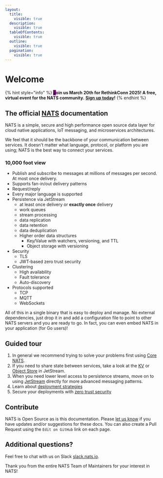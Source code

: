 ```yaml
---
layout:
  title:
    visible: true
  description:
    visible: true
  tableOfContents:
    visible: true
  outline:
    visible: true
  pagination:
    visible: true
---
```


# Welcome

{% hint style="info" %}
<mark style="background-color:purple;">**J**</mark>**oin us March 20th for RethinkConn 2025! A free, virtual event for the NATS community.** [**Sign up today**](https://www.synadia.com/lp/rethink-conn-2025)**!**
{% endhint %}

## The official [NATS](https://nats.io/) documentation

NATS is a simple, secure and high performance open source data layer for cloud native applications, IoT messaging, and microservices architectures.

We feel that it should be the backbone of your communication between services. It doesn't matter what language, protocol, or platform you are using; NATS is the best way to connect your services.

### 10,000 foot view

* Publish and subscribe to messages at millions of messages per second. At most once delivery.
* Supports fan-in/out delivery patterns
* Request/reply
* Every major language is supported
* Persistence via JetStream
  * at least once delivery or **exactly once** delivery
  * work queues
  * stream processing
  * data replication
  * data retention
  * data deduplication
  * Higher order data structures
    * Key/Value with watchers, versioning, and TTL
    * Object storage with versioning
* Security
  * TLS
  * JWT-based zero trust security
* Clustering
  * High availability
  * Fault tolerance
  * Auto-discovery
* Protocols supported
  * TCP
  * MQTT
  * WebSockets

All of this in a single binary that is easy to deploy and manage. No external dependencies, just drop it in and add a configuration file to point to other NATS servers and you are ready to go. In fact, you can even embed NATS in your application (for Go users)!

## Guided tour

1. In general we recommend trying to solve your problems first using [Core NATS](nats-concepts/core-nats/).
2. If you need to share state between services, take a look at the [KV](nats-concepts/jetstream/key-value-store/) or [Object Store](nats-concepts/jetstream/object-store/obj_store.md) in JetStream.
3. When you need lower level access to persistence streams, move on to using [JetStream](nats-concepts/jetstream/) directly for more advanced messaging patterns.
4. Learn about [deployment strategies](nats-concepts/adaptive_edge_deployment.md)
5. Secure your deployments with [zero trust security](running-a-nats-service/configuration/securing_nats/jwt/)

## Contribute

NATS is Open Source as is this documentation. Please [let us know](mailto:info@nats.io) if you have updates and/or suggestions for these docs. You can also create a Pull Request using the `Edit on GitHub` link on each page.

## Additional questions?

Feel free to chat with us on Slack [slack.nats.io](https://slack.nats.io).

Thank you from the entire NATS Team of Maintainers for your interest in NATS!
